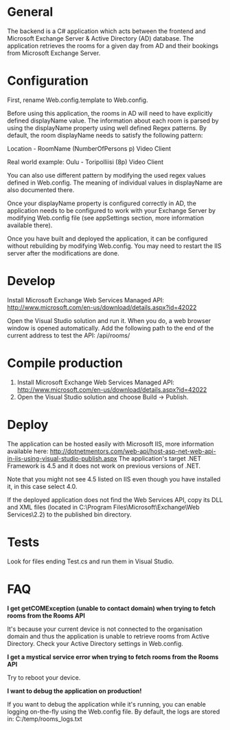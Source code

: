 # General

The backend is a C# application which acts between the frontend and Microsoft Exchange Server & Active Directory (AD) database. The application retrieves the rooms for a given day from AD and their bookings from Microsoft Exchange Server.

# Configuration

First, rename Web.config.template to Web.config.

Before using this application, the rooms in AD will need to have explicitly defined displayName value. The information about each room is parsed by using the displayName property using well defined Regex patterns. By default, the room displayName needs to satisfy the following pattern:

Location - RoomName (NumberOfPersons p) Video Client

Real world example: Oulu - Toripolliisi (8p) Video Client

You can also use different pattern by modifying the used regex values defined in Web.config. The meaning of individual values in displayName are also documented there.

Once your displayName property is configured correctly in AD, the application needs to be configured to work with your Exchange Server by modifying Web.config file (see appSettings section, more information available there).

Once you have built and deployed the application, it can be configured without rebuilding by modifying Web.config. You may need to restart the IIS server after the modifications are done.

# Develop

Install Microsoft Exchange Web Services Managed API: http://www.microsoft.com/en-us/download/details.aspx?id=42022

Open the Visual Studio solution and run it. When you do, a web browser window is opened automatically. Add the following path to the end of the current address to test the API: /api/rooms/

# Compile production

1. Install Microsoft Exchange Web Services Managed API: http://www.microsoft.com/en-us/download/details.aspx?id=42022
2. Open the Visual Studio solution and choose Build -> Publish.

# Deploy

The application can be hosted easily with Microsoft IIS, more information available here:
http://dotnetmentors.com/web-api/host-asp-net-web-api-in-iis-using-visual-studio-publish.aspx
The application's target .NET Framework is 4.5 and it does not work on previous versions of .NET.

Note that you might not see 4.5 listed on IIS even though you have installed it, in this case select 4.0.

If the deployed application does not find the Web Services API, copy its DLL and XML files (located in C:\Program Files\Microsoft\Exchange\Web Services\2.2) to the published bin directory.

# Tests

Look for files ending Test.cs and run them in Visual Studio.

# FAQ

**I get getCOMException (unable to contact domain) when trying to fetch rooms from the Rooms API**

It's because your current device is not connected to the organisation domain and thus the application is unable to retrieve rooms from Active Directory. Check your Active Directory settings in Web.config.

**I get a mystical service error when trying to fetch rooms from the Rooms API**

Try to reboot your device.

**I want to debug the application on production!**

If you want to debug the application while it's running, you can enable logging on-the-fly using the Web.config file. By default, the logs are stored in: C:/temp/rooms_logs.txt
